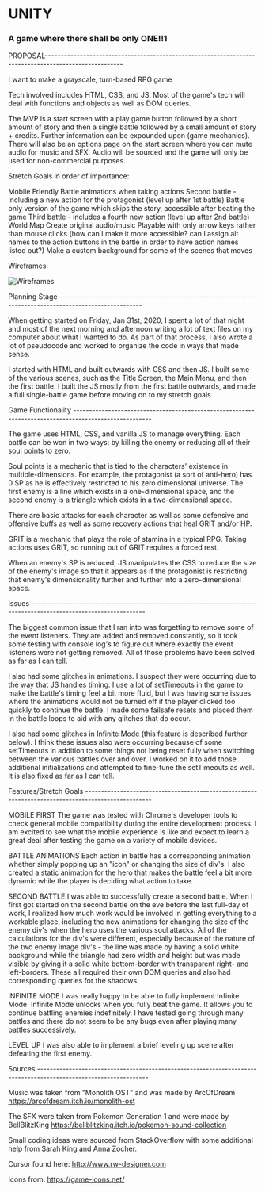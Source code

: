 # UNITY
### A game where there shall be only ONE!!1


PROPOSAL------------------------------------------------------------------------------------------------------

I want to make a grayscale, turn-based RPG game

Tech involved includes HTML, CSS, and JS. Most of the game's tech will deal with functions and objects as well as DOM queries.

The MVP is a start screen with a play game button followed by a short amount of story and then a single battle followed by a small amount of story + credits.
Further information can be expounded upon (game mechanics).
There will also be an options page on the start screen where you can mute audio for music and SFX. Audio will be sourced and the game will only be used for non-commercial purposes.

Stretch Goals in order of importance:

Mobile Friendly
Battle animations when taking actions
Second battle - including a new action for the protagonist (level up after 1st battle)
Battle only version of the game which skips the story, accessible after beating the game
Third battle - includes a fourth new action (level up after 2nd battle)
World Map
Create original audio/music
Playable with only arrow keys rather than mouse clicks (how can I make it more accessible? can I assign alt names to the action buttons in the battle in order to have action names listed out?)
Make a custom background for some of the scenes that moves

Wireframes:

![Wireframes](/img/Proj1Wireframes.png)



Planning Stage --------------------------------------------------------------------------------------------------------


When getting started on Friday, Jan 31st, 2020, I spent a lot of that night and most of the next morning and afternoon writing a lot of text files on my computer about what I wanted to do.  As part of that process, I also wrote a lot of pseudocode and worked to organize the code in ways that made sense.

I started with HTML and built outwards with CSS and then JS.  I built some of the various scenes, such as the Title Screen, the Main Menu, and then the first battle.  I built the JS mostly from the first battle outwards, and made a full single-battle game before moving on to my stretch goals.


Game Functionality ------------------------------------------------------------------------------------------------------

The game uses HTML, CSS, and vanilla JS to manage everything.  Each battle can be won in two ways: by killing the enemy or reducing all of their soul points to zero.

Soul points is a mechanic that is tied to the characters' existence in multiple-dimensions.  For example, the protagonist (a sort of anti-hero) has 0 SP as he is effectively restricted to his zero dimensional universe.  The first enemy is a line which exists in a one-dimensional space, and the second enemy is a triangle which exists in a two-dimensional space.

There are basic attacks for each character as well as some defensive and offensive buffs as well as some recovery actions that heal GRIT and/or HP.

GRIT is a mechanic that plays the role of stamina in a typical RPG. Taking actions uses GRIT, so running out of GRIT requires a forced rest.

When an enemy's SP is reduced, JS manipulates the CSS to reduce the size of the enemy's image so that it appears as if the protagonist is restricting that enemy's dimensionality further and further into a zero-dimensional space.




Issues ------------------------------------------------------------------------------------------------------------------

The biggest common issue that I ran into was forgetting to remove some of the event listeners.  They are added and removed constantly, so it took some testing with console log's to figure out where exactly the event listeners were not getting removed.  All of those problems have been solved as far as I can tell.

I also had some glitches in animations.  I suspect they were occurring due to the way that JS handles timing.  I use a lot of setTimeouts in the game to make the battle's timing feel a bit more fluid, but I was having some issues where the animations would not be turned off if the player clicked too quickly to continue the battle.  I made some failsafe resets and placed them in the battle loops to aid with any glitches that do occur.

I also had some glitches in Infinite Mode (this feature is described further below).  I think these issues also were occurring because of some setTimeouts in addition to some things not being reset fully when switching between the various battles over and over.  I worked on it to add those additional initializations and attempted to fine-tune the setTimeouts as well.  It is also fixed as far as I can tell.



Features/Stretch Goals ---------------------------------------------------------------------------------------------------

MOBILE FIRST
The game was tested with Chrome's developer tools to check general mobile compatibility during the entire development process.  I am excited to see what the mobile experience is like and expect to learn a great deal after testing the game on a variety of mobile devices.


BATTLE ANIMATIONS
Each action in battle has a corresponding animation whether simply popping up an "icon" or changing the size of div's.  I also created a static animation for the hero that makes the battle feel a bit more dynamic while the player is deciding what action to take.


SECOND BATTLE
I was able to successfully create a second battle.  When I first got started on the second battle on the eve before the last full-day of work, I realized how much work would be involved in getting everything to a workable place, including the new animations for changing the size of the enemy div's when the hero uses the various soul attacks.  All of the calculations for the div's were different, especially because of the nature of the two enemy image div's - the line was made by having a solid white background while the triangle had zero width and height but was made visible by giving it a solid white bottom-border with transparent right- and left-borders.  These all required their own DOM queries and also had corresponding queries for the shadows.


INFINITE MODE
I was really happy to be able to fully implement Infinite Mode.  Infinite Mode unlocks when you fully beat the game.  It allows you to continue battling enemies indefinitely.  I have tested going through many battles and there do not seem to be any bugs even after playing many battles successively.

LEVEL UP
I was also able to implement a brief leveling up scene after defeating the first enemy.


Sources -----------------------------------------------------------------------------------------------------------------

Music was taken from "Monolith OST" and was made by ArcOfDream https://arcofdream.itch.io/monolith-ost

The SFX were taken from Pokemon Generation 1 and were made by BellBlitzKing https://bellblitzking.itch.io/pokemon-sound-collection

Small coding ideas were sourced from StackOverflow with some additional help from Sarah King and Anna Zocher.

Cursor found here: http://www.rw-designer.com

Icons from: https://game-icons.net/